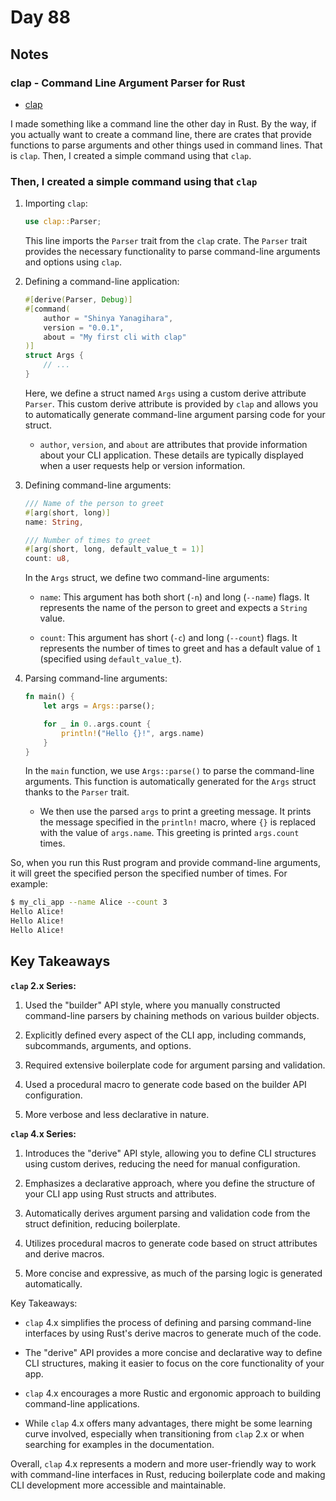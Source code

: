 # Day 88

## Notes

### clap - Command Line Argument Parser for Rust

- [clap](https://docs.rs/clap/latest/clap/)

I made something like a command line the other day in Rust.
By the way, if you actually want to create a command line, there are crates that provide functions to parse arguments and other things used in command lines.
That is `clap`.
Then, I created a simple command using that `clap`.

### Then, I created a simple command using that `clap`

1. Importing `clap`:

   ```rust
   use clap::Parser;
   ```

   This line imports the `Parser` trait from the `clap` crate. The `Parser` trait provides the necessary functionality to parse command-line arguments and options using `clap`.

2. Defining a command-line application:

   ```rust
   #[derive(Parser, Debug)]
   #[command(
       author = "Shinya Yanagihara",
       version = "0.0.1",
       about = "My first cli with clap"
   )]
   struct Args {
       // ...
   }
   ```

   Here, we define a struct named `Args` using a custom derive attribute `Parser`. This custom derive attribute is provided by `clap` and allows you to automatically generate command-line argument parsing code for your struct.

   - `author`, `version`, and `about` are attributes that provide information about your CLI application. These details are typically displayed when a user requests help or version information.

3. Defining command-line arguments:

   ```rust
   /// Name of the person to greet
   #[arg(short, long)]
   name: String,

   /// Number of times to greet
   #[arg(short, long, default_value_t = 1)]
   count: u8,
   ```

   In the `Args` struct, we define two command-line arguments:
   
   - `name`: This argument has both short (`-n`) and long (`--name`) flags. It represents the name of the person to greet and expects a `String` value.
   
   - `count`: This argument has short (`-c`) and long (`--count`) flags. It represents the number of times to greet and has a default value of `1` (specified using `default_value_t`).

4. Parsing command-line arguments:

   ```rust
   fn main() {
       let args = Args::parse();

       for _ in 0..args.count {
           println!("Hello {}!", args.name)
       }
   }
   ```

   In the `main` function, we use `Args::parse()` to parse the command-line arguments. This function is automatically generated for the `Args` struct thanks to the `Parser` trait.

   - We then use the parsed `args` to print a greeting message. It prints the message specified in the `println!` macro, where `{}` is replaced with the value of `args.name`. This greeting is printed `args.count` times.

So, when you run this Rust program and provide command-line arguments, it will greet the specified person the specified number of times. For example:

```sh
$ my_cli_app --name Alice --count 3
Hello Alice!
Hello Alice!
Hello Alice!
```

## Key Takeaways

**`clap` 2.x Series:**

1. Used the "builder" API style, where you manually constructed command-line parsers by chaining methods on various builder objects.

2. Explicitly defined every aspect of the CLI app, including commands, subcommands, arguments, and options.

3. Required extensive boilerplate code for argument parsing and validation.

4. Used a procedural macro to generate code based on the builder API configuration.

5. More verbose and less declarative in nature.

**`clap` 4.x Series:**

1. Introduces the "derive" API style, allowing you to define CLI structures using custom derives, reducing the need for manual configuration.

2. Emphasizes a declarative approach, where you define the structure of your CLI app using Rust structs and attributes.

3. Automatically derives argument parsing and validation code from the struct definition, reducing boilerplate.

4. Utilizes procedural macros to generate code based on struct attributes and derive macros.

5. More concise and expressive, as much of the parsing logic is generated automatically.

Key Takeaways:

- `clap` 4.x simplifies the process of defining and parsing command-line interfaces by using Rust's derive macros to generate much of the code.

- The "derive" API provides a more concise and declarative way to define CLI structures, making it easier to focus on the core functionality of your app.

- `clap` 4.x encourages a more Rustic and ergonomic approach to building command-line applications.

- While `clap` 4.x offers many advantages, there might be some learning curve involved, especially when transitioning from `clap` 2.x or when searching for examples in the documentation.

Overall, `clap` 4.x represents a modern and more user-friendly way to work with command-line interfaces in Rust, reducing boilerplate code and making CLI development more accessible and maintainable.
